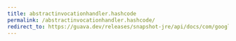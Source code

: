 ```yaml
---
title: abstractinvocationhandler.hashcode
permalink: /abstractinvocationhandler.hashcode/
redirect_to: https://guava.dev/releases/snapshot-jre/api/docs/com/google/common/reflect/AbstractInvocationHandler.html#hashCode--
---
```


